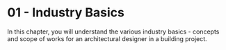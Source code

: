 # 01 - Industry Basics

In this chapter, you will understand the various industry basics - concepts and scope of works for an architectural designer in a building project.
